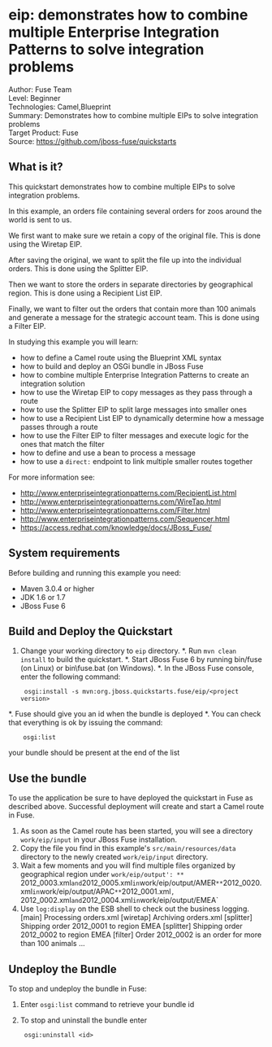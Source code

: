 eip: demonstrates how to combine multiple Enterprise Integration Patterns to solve integration problems
===================================
Author: Fuse Team  
Level: Beginner  
Technologies: Camel,Blueprint  
Summary: Demonstrates how to combine multiple EIPs to solve integration problems  
Target Product: Fuse  
Source: <https://github.com/jboss-fuse/quickstarts>

What is it?
-----------

This quickstart demonstrates how to combine multiple EIPs to solve integration problems.

In this example, an orders file containing several orders for zoos around the world is sent to us.

We first want to make sure we retain a copy of the original file. This is done using the Wiretap EIP.

After saving the original, we want to split the file up into the individual orders. This is done using the Splitter EIP.

Then we want to store the orders in separate directories by geographical region. This is done using a Recipient List EIP.

Finally, we want to filter out the orders that contain more than 100 animals and generate a message for the strategic account team. This is done using a Filter EIP.

In studying this example you will learn:

* how to define a Camel route using the Blueprint XML syntax
* how to build and deploy an OSGi bundle in JBoss Fuse
* how to combine multiple Enterprise Integration Patterns to create an integration solution
* how to use the Wiretap EIP to copy messages as they pass through a route
* how to use the Splitter EIP to split large messages into smaller ones
* how to use a Recipient List EIP to dynamically determine how a message passes through a route
* how to use the Filter EIP to filter messages and execute logic for the ones that match the filter
* how to define and use a bean to process a message
* how to use a `direct:` endpoint to link multiple smaller routes together


For more information see:

* http://www.enterpriseintegrationpatterns.com/RecipientList.html
* http://www.enterpriseintegrationpatterns.com/WireTap.html
* http://www.enterpriseintegrationpatterns.com/Filter.html
* http://www.enterpriseintegrationpatterns.com/Sequencer.html
* https://access.redhat.com/knowledge/docs/JBoss_Fuse/


System requirements
-------------------

Before building and running this example you need:

* Maven 3.0.4 or higher
* JDK 1.6 or 1.7
* JBoss Fuse 6


Build and Deploy the Quickstart
-------------------------------

1. Change your working directory to `eip` directory.
*. Run `mvn clean install` to build the quickstart.
*. Start JBoss Fuse 6 by running bin/fuse (on Linux) or bin\fuse.bat (on Windows).
*. In the JBoss Fuse console, enter the following command:

        osgi:install -s mvn:org.jboss.quickstarts.fuse/eip/<project version>

*. Fuse should give you an id when the bundle is deployed
*. You can check that everything is ok by issuing  the command:

        osgi:list
   your bundle should be present at the end of the list


Use the bundle
--------------

To use the application be sure to have deployed the quickstart in Fuse as described above. Successful deployment will create and start a Camel route in Fuse.

1. As soon as the Camel route has been started, you will see a directory `work/eip/input` in your JBoss Fuse installation.
2. Copy the file you find in this example's `src/main/resources/data` directory to the newly created `work/eip/input`
directory.
3. Wait a few moments and you will find multiple files organized by geographical region under `work/eip/output':
** `2012_0003.xml` and `2012_0005.xml` in `work/eip/output/AMER`
** `2012_0020.xml` in `work/eip/output/APAC`
** `2012_0001.xml`, `2012_0002.xml` and `2012_0004.xml` in `work/eip/output/EMEA`
4. Use `log:display` on the ESB shell to check out the business logging.
        [main]    Processing orders.xml
        [wiretap]  Archiving orders.xml
        [splitter] Shipping order 2012_0001 to region EMEA
        [splitter] Shipping order 2012_0002 to region EMEA
        [filter]   Order 2012_0002 is an order for more than 100 animals
        ...

Undeploy the Bundle
-------------------

To stop and undeploy the bundle in Fuse:

1. Enter `osgi:list` command to retrieve your bundle id
2. To stop and uninstall the bundle enter

        osgi:uninstall <id>
 

